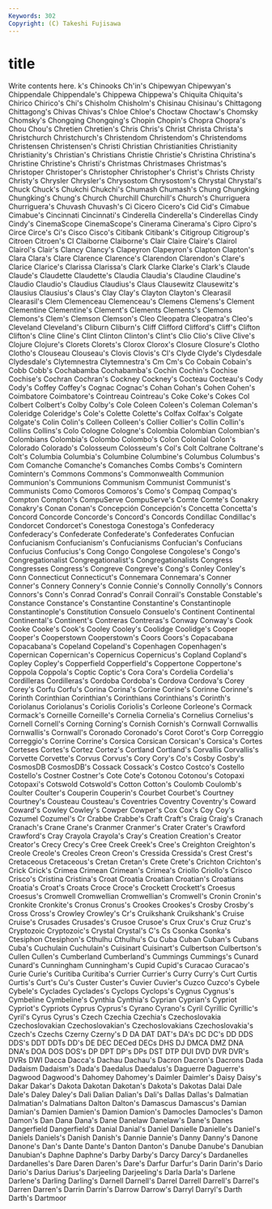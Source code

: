 ```yaml
---
Keywords: 302 
Copyright: (C) Takeshi Fujisawa
---
```


# title

Write contents here.
k's Chinooks Ch'in's Chipewyan Chipewyan's Chippendale Chippendale's Chippewa Chippewa's
Chiquita Chiquita's Chirico Chirico's Chi's Chisholm Chisholm's Chisinau Chisinau's Chittagong
Chittagong's Chivas Chivas's Chloe Chloe's Choctaw Choctaw's Chomsky Chomsky's Chongqing
Chongqing's Chopin Chopin's Chopra Chopra's Chou Chou's Chretien Chretien's Chris
Chris's Christ Christa Christa's Christchurch Christchurch's Christendom Christendom's Christendoms Christensen
Christensen's Christi Christian Christianities Christianity Christianity's Christian's Christians Christie Christie's
Christina Christina's Christine Christine's Christi's Christmas Christmases Christmas's Christoper Christoper's
Christopher Christopher's Christ's Christs Christy Christy's Chrysler Chrysler's Chrysostom Chrysostom's
Chrystal Chrystal's Chuck Chuck's Chukchi Chukchi's Chumash Chumash's Chung Chungking
Chungking's Chung's Church Churchill Churchill's Church's Churriguera Churriguera's Chuvash Chuvash's
Ci Cicero Cicero's Cid Cid's Cimabue Cimabue's Cincinnati Cincinnati's Cinderella
Cinderella's Cinderellas Cindy Cindy's CinemaScope CinemaScope's Cinerama Cinerama's Cipro Cipro's
Circe Circe's Ci's Cisco Cisco's Citibank Citibank's Citigroup Citigroup's Citroen
Citroen's Cl Claiborne Claiborne's Clair Claire Claire's Clairol Clairol's Clair's
Clancy Clancy's Clapeyron Clapeyron's Clapton Clapton's Clara Clara's Clare Clarence
Clarence's Clarendon Clarendon's Clare's Clarice Clarice's Clarissa Clarissa's Clark Clarke
Clarke's Clark's Claude Claude's Claudette Claudette's Claudia Claudia's Claudine Claudine's
Claudio Claudio's Claudius Claudius's Claus Clausewitz Clausewitz's Clausius Clausius's Claus's
Clay Clay's Clayton Clayton's Clearasil Clearasil's Clem Clemenceau Clemenceau's Clemens
Clemens's Clement Clementine Clementine's Clement's Clements Clements's Clemons Clemons's Clem's
Clemson Clemson's Cleo Cleopatra Cleopatra's Cleo's Cleveland Cleveland's Cliburn Cliburn's
Cliff Clifford Clifford's Cliff's Clifton Clifton's Cline Cline's Clint Clinton
Clinton's Clint's Clio Clio's Clive Clive's Clojure Clojure's Clorets Clorets's
Clorox Clorox's Closure Closure's Clotho Clotho's Clouseau Clouseau's Clovis Clovis's
Cl's Clyde Clyde's Clydesdale Clydesdale's Clytemnestra Clytemnestra's Cm Cm's Co
Cobain Cobain's Cobb Cobb's Cochabamba Cochabamba's Cochin Cochin's Cochise Cochise's
Cochran Cochran's Cockney Cockney's Cocteau Cocteau's Cody Cody's Coffey Coffey's
Cognac Cognac's Cohan Cohan's Cohen Cohen's Coimbatore Coimbatore's Cointreau Cointreau's
Coke Coke's Cokes Col Colbert Colbert's Colby Colby's Cole Coleen
Coleen's Coleman Coleman's Coleridge Coleridge's Cole's Colette Colette's Colfax Colfax's
Colgate Colgate's Colin Colin's Colleen Colleen's Collier Collier's Collin Collin's
Collins Collins's Colo Cologne Cologne's Colombia Colombian Colombian's Colombians Colombia's
Colombo Colombo's Colon Colonial Colon's Colorado Colorado's Colosseum Colosseum's Col's
Colt Coltrane Coltrane's Colt's Columbia Columbia's Columbine Columbine's Columbus Columbus's
Com Comanche Comanche's Comanches Combs Combs's Comintern Comintern's Commons Commons's
Commonwealth Communion Communion's Communions Communism Communist Communist's Communists Como Comoros
Comoros's Como's Compaq Compaq's Compton Compton's CompuServe CompuServe's Comte Comte's
Conakry Conakry's Conan Conan's Concepción Concepción's Concetta Concetta's Concord Concorde
Concorde's Concord's Concords Condillac Condillac's Condorcet Condorcet's Conestoga Conestoga's Confederacy
Confederacy's Confederate Confederate's Confederates Confucian Confucianism Confucianism's Confucianisms Confucian's Confucians
Confucius Confucius's Cong Congo Congolese Congolese's Congo's Congregationalist Congregationalist's Congregationalists
Congress Congresses Congress's Congreve Congreve's Cong's Conley Conley's Conn Connecticut
Connecticut's Connemara Connemara's Conner Conner's Connery Connery's Connie Connie's Connolly
Connolly's Connors Connors's Conn's Conrad Conrad's Conrail Conrail's Constable Constable's
Constance Constance's Constantine Constantine's Constantinople Constantinople's Constitution Consuelo Consuelo's Continent
Continental Continental's Continent's Contreras Contreras's Conway Conway's Cook Cooke Cooke's
Cook's Cooley Cooley's Coolidge Coolidge's Cooper Cooper's Cooperstown Cooperstown's Coors
Coors's Copacabana Copacabana's Copeland Copeland's Copenhagen Copenhagen's Copernican Copernican's Copernicus
Copernicus's Copland Copland's Copley Copley's Copperfield Copperfield's Coppertone Coppertone's Coppola
Coppola's Coptic Coptic's Cora Cora's Cordelia Cordelia's Cordilleras Cordilleras's Cordoba
Cordoba's Cordova Cordova's Corey Corey's Corfu Corfu's Corina Corina's Corine
Corine's Corinne Corinne's Corinth Corinthian Corinthian's Corinthians Corinthians's Corinth's Coriolanus
Coriolanus's Coriolis Coriolis's Corleone Corleone's Cormack Cormack's Corneille Corneille's Cornelia
Cornelia's Cornelius Cornelius's Cornell Cornell's Corning Corning's Cornish Cornish's Cornwall
Cornwallis Cornwallis's Cornwall's Coronado Coronado's Corot Corot's Corp Correggio Correggio's
Corrine Corrine's Corsica Corsican Corsican's Corsica's Cortes Corteses Cortes's Cortez
Cortez's Cortland Cortland's Corvallis Corvallis's Corvette Corvette's Corvus Corvus's Cory
Cory's Co's Cosby Cosby's CosmosDB CosmosDB's Cossack Cossack's Costco Costco's
Costello Costello's Costner Costner's Cote Cote's Cotonou Cotonou's Cotopaxi Cotopaxi's
Cotswold Cotswold's Cotton Cotton's Coulomb Coulomb's Coulter Coulter's Couperin Couperin's
Courbet Courbet's Courtney Courtney's Cousteau Cousteau's Coventries Coventry Coventry's Coward
Coward's Cowley Cowley's Cowper Cowper's Cox Cox's Coy Coy's Cozumel
Cozumel's Cr Crabbe Crabbe's Craft Craft's Craig Craig's Cranach Cranach's
Crane Crane's Cranmer Cranmer's Crater Crater's Crawford Crawford's Cray Crayola
Crayola's Cray's Creation Creation's Creator Creator's Crecy Crecy's Cree Creek
Creek's Cree's Creighton Creighton's Creole Creole's Creoles Creon Creon's Cressida
Cressida's Crest Crest's Cretaceous Cretaceous's Cretan Cretan's Crete Crete's Crichton
Crichton's Crick Crick's Crimea Crimean Crimean's Crimea's Criollo Criollo's Crisco
Crisco's Cristina Cristina's Croat Croatia Croatian Croatian's Croatians Croatia's Croat's
Croats Croce Croce's Crockett Crockett's Croesus Croesus's Cromwell Cromwellian Cromwellian's
Cromwell's Cronin Cronin's Cronkite Cronkite's Cronus Cronus's Crookes Crookes's Crosby
Crosby's Cross Cross's Crowley Crowley's Cr's Cruikshank Cruikshank's Cruise Cruise's
Crusades Crusades's Crusoe Crusoe's Crux Crux's Cruz Cruz's Cryptozoic Cryptozoic's
Crystal Crystal's C's Cs Csonka Csonka's Ctesiphon Ctesiphon's Cthulhu Cthulhu's
Cu Cuba Cuban Cuban's Cubans Cuba's Cuchulain Cuchulain's Cuisinart Cuisinart's
Culbertson Culbertson's Cullen Cullen's Cumberland Cumberland's Cummings Cummings's Cunard Cunard's
Cunningham Cunningham's Cupid Cupid's Curacao Curacao's Curie Curie's Curitiba Curitiba's
Currier Currier's Curry Curry's Curt Curtis Curtis's Curt's Cu's Custer
Custer's Cuvier Cuvier's Cuzco Cuzco's Cybele Cybele's Cyclades Cyclades's Cyclops
Cyclops's Cygnus Cygnus's Cymbeline Cymbeline's Cynthia Cynthia's Cyprian Cyprian's Cypriot
Cypriot's Cypriots Cyprus Cyprus's Cyrano Cyrano's Cyril Cyrillic Cyrillic's Cyril's
Cyrus Cyrus's Czech Czechia Czechia's Czechoslovakia Czechoslovakian Czechoslovakian's Czechoslovakians Czechoslovakia's
Czech's Czechs Czerny Czerny's D DA DAT DAT's DA's DC
DC's DD DDS DDS's DDT DDTs DD's DE DEC DECed
DECs DHS DJ DMCA DMZ DNA DNA's DOA DOS DOS's
DP DPT DP's DPs DST DTP DUI DVD DVR DVR's
DVRs DWI Dacca Dacca's Dachau Dachau's Dacron Dacron's Dacrons Dada
Dadaism Dadaism's Dada's Daedalus Daedalus's Daguerre Daguerre's Dagwood Dagwood's Dahomey
Dahomey's Daimler Daimler's Daisy Daisy's Dakar Dakar's Dakota Dakotan Dakotan's
Dakota's Dakotas Dalai Dale Dale's Daley Daley's Dali Dalian Dalian's
Dali's Dallas Dallas's Dalmatian Dalmatian's Dalmatians Dalton Dalton's Damascus Damascus's
Damian Damian's Damien Damien's Damion Damion's Damocles Damocles's Damon Damon's
Dan Dana Dana's Dane Danelaw Danelaw's Dane's Danes Dangerfield Dangerfield's
Danial Danial's Daniel Danielle Danielle's Daniel's Daniels Daniels's Danish Danish's
Dannie Dannie's Danny Danny's Danone Danone's Dan's Dante Dante's Danton
Danton's Danube Danube's Danubian Danubian's Daphne Daphne's Darby Darby's Darcy
Darcy's Dardanelles Dardanelles's Dare Daren Daren's Dare's Darfur Darfur's Darin
Darin's Dario Dario's Darius Darius's Darjeeling Darjeeling's Darla Darla's Darlene
Darlene's Darling Darling's Darnell Darnell's Darrel Darrell Darrell's Darrel's Darren
Darren's Darrin Darrin's Darrow Darrow's Darryl Darryl's Darth Darth's Dartmoor
